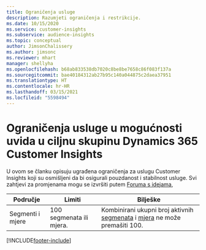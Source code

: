 ```yaml
---
title: Ograničenja usluge
description: Razumjeti ograničenja i restrikcije.
ms.date: 10/15/2020
ms.service: customer-insights
ms.subservice: audience-insights
ms.topic: conceptual
author: JimsonChalissery
ms.author: jimsonc
ms.reviewer: mhart
manager: shellyha
ms.openlocfilehash: b68ab833538db7020c8be8be7658c86f083f137a
ms.sourcegitcommit: bae40184312ab27b95c140a044875c2daea37951
ms.translationtype: HT
ms.contentlocale: hr-HR
ms.lasthandoff: 03/15/2021
ms.locfileid: "5598494"
---
```

# <a name="service-limits-in-dynamics-365-customer-insights-audience-insights-capability"></a>Ograničenja usluge u mogućnosti uvida u ciljnu skupinu Dynamics 365 Customer Insights

U ovom se članku opisuju ugrađena ograničenja za uslugu Customer Insights koji su osmišljeni da bi osigurali pouzdanost i stabilnost usluge. Svi zahtjevi za promjenama mogu se izvršiti putem [Foruma s idejama](https://go.microsoft.com/fwlink/?linkid=2074172), 
 
| Područje  | Limiti  | Bilješke |
|-------------|---------------------------------------------------------------------|---------------------------------------------------------------------|
| Segmenti i mjere | 100 segmenata ili mjera. | Kombinirani ukupni broj aktivnih [segmenata](segments.md) i [mjera](measures.md) ne može premašiti 100.  |


[!INCLUDE[footer-include](../includes/footer-banner.md)]